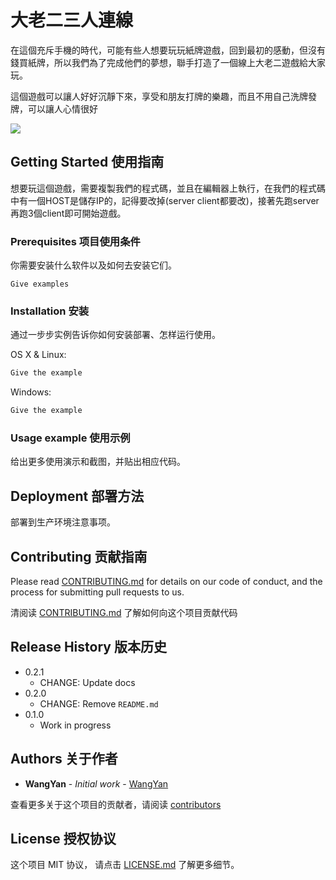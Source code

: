 # 大老二三人連線

> 
在這個充斥手機的時代，可能有些人想要玩玩紙牌遊戲，回到最初的感動，但沒有錢買紙牌，所以我們為了完成他們的夢想，聯手打造了一個線上大老二遊戲給大家玩。


這個遊戲可以讓人好好沉靜下來，享受和朋友打牌的樂趣，而且不用自己洗牌發牌，可以讓人心情很好

![](https://github.com/dbader/readme-template/raw/master/header.png)

## Getting Started 使用指南

想要玩這個遊戲，需要複製我們的程式碼，並且在編輯器上執行，在我們的程式碼中有一個HOST是儲存IP的，記得要改掉(server client都要改)，接著先跑server再跑3個client即可開始遊戲。

### Prerequisites 项目使用条件

你需要安装什么软件以及如何去安装它们。

```
Give examples
```

### Installation 安装

通过一步步实例告诉你如何安装部署、怎样运行使用。

OS X & Linux:

```sh
Give the example
```

Windows:

```sh
Give the example
```

### Usage example 使用示例

给出更多使用演示和截图，并贴出相应代码。

## Deployment 部署方法

部署到生产环境注意事项。

## Contributing 贡献指南

Please read [CONTRIBUTING.md](#) for details on our code of conduct, and the process for submitting pull requests to us.

清阅读 [CONTRIBUTING.md](#) 了解如何向这个项目贡献代码

## Release History 版本历史

* 0.2.1
    * CHANGE: Update docs
* 0.2.0
    * CHANGE: Remove `README.md`
* 0.1.0
    * Work in progress

## Authors 关于作者

* **WangYan** - *Initial work* - [WangYan](https://wangyan.org)

查看更多关于这个项目的贡献者，请阅读 [contributors](#) 

## License 授权协议

这个项目 MIT 协议， 请点击 [LICENSE.md](LICENSE.md) 了解更多细节。
